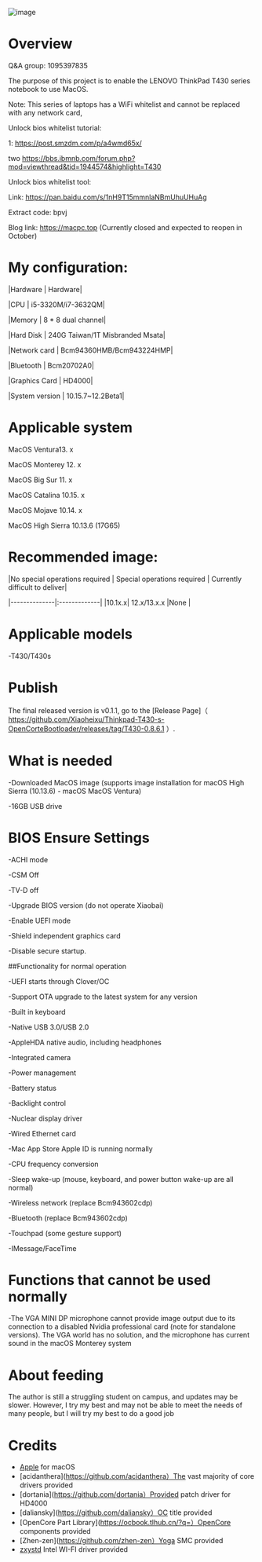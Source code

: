 ![image](https://tva1.sinaimg.cn/large/e6c9d24ely1h4ic1gkvrxj21340u0gqm.jpg)

# Overview



Q&A group: 1095397835



The purpose of this project is to enable the LENOVO ThinkPad T430 series notebook to use MacOS.



Note: This series of laptops has a WiFi whitelist and cannot be replaced with any network card,



Unlock bios whitelist tutorial:



1: https://post.smzdm.com/p/a4wmd65x/



two https://bbs.ibmnb.com/forum.php?mod=viewthread&tid=1944574&highlight=T430



Unlock bios whitelist tool:



Link: https://pan.baidu.com/s/1nH9T15mmnlaNBmUhuUHuAg



Extract code: bpvj



Blog link: https://macpc.top (Currently closed and expected to reopen in October)




# My configuration:

|Hardware | Hardware|


|CPU | i5-3320M/i7-3632QM|

|Memory | 8 * 8 dual channel|

|Hard Disk | 240G Taiwan/1T Misbranded Msata|

|Network card | Bcm94360HMB/Bcm943224HMP|

|Bluetooth | Bcm20702A0|

|Graphics Card | HD4000|

|System version | 10.15.7~12.2Beta1|




# Applicable system



MacOS Ventura13. x

MacOS Monterey 12. x

MacOS Big Sur 11. x

MacOS Catalina 10.15. x

MacOS Mojave 10.14. x

MacOS High Sierra 10.13.6 (17G65)




# Recommended image:

|No special operations required | Special operations required | Currently difficult to deliver|

|--------------|:-------------|
|10.1x.x| 12.x/13.x.x    |None    |


# Applicable models



-T430/T430s



# Publish



The final released version is v0.1.1, go to the [Release Page]（ https://github.com/Xiaoheixu/Thinkpad-T430-s-OpenCorteBootloader/releases/tag/T430-0.8.6.1 ）.



# What is needed

-Downloaded MacOS image (supports image installation for macOS High Sierra (10.13.6) - macOS MacOS Ventura)

-16GB USB drive



# BIOS Ensure Settings

-ACHI mode

-CSM Off

-TV-D off

-Upgrade BIOS version (do not operate Xiaobai)

-Enable UEFI mode

-Shield independent graphics card

-Disable secure startup.

##Functionality for normal operation

-UEFI starts through Clover/OC

-Support OTA upgrade to the latest system for any version

-Built in keyboard

-Native USB 3.0/USB 2.0

-AppleHDA native audio, including headphones

-Integrated camera

-Power management

-Battery status

-Backlight control

-Nuclear display driver

-Wired Ethernet card

-Mac App Store Apple ID is running normally

-CPU frequency conversion

-Sleep wake-up (mouse, keyboard, and power button wake-up are all normal)

-Wireless network (replace Bcm943602cdp)

-Bluetooth (replace Bcm943602cdp)

-Touchpad (some gesture support)

-IMessage/FaceTime



# Functions that cannot be used normally

-The VGA MINI DP microphone cannot provide image output due to its connection to a disabled Nvidia professional card (note for standalone versions). The VGA world has no solution, and the microphone has current sound in the macOS Monterey system




# About feeding



The author is still a struggling student on campus, and updates may be slower. However, I try my best and may not be able to meet the needs of many people, but I will try my best to do a good job




# Credits
- [Apple](https://www.apple.com) for macOS
- [acidanthera](https://github.com/acidanthera）The vast majority of core drivers provided
- [dortania](https://github.com/dortania）Provided patch driver for HD4000
- [daliansky](https://github.com/daliansky）OC title provided
- [OpenCore Part Library](https://ocbook.tlhub.cn/?q=）OpenCore components provided
- [Zhen-zen](https://github.com/zhen-zen）Yoga SMC provided
- [zxystd](https://github.com/OpenIntelWireless) Intel WI-FI driver provided
